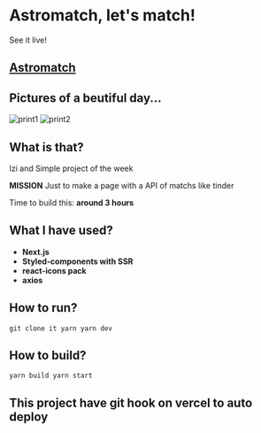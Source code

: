 # Astromatch, let's match!

See it live!

## [Astromatch](https://astromatch.vercel.app/)

## Pictures of a beutiful day...

![print1](https://user-images.githubusercontent.com/7757352/114653295-1bdb2c80-9cbe-11eb-8d4c-778c0f1eabb9.png)
![print2](https://user-images.githubusercontent.com/7757352/114653310-24cbfe00-9cbe-11eb-86c4-6b371a392c96.png)


## What is that?

Izi and Simple project of the week

**MISSION**
Just to make a page with a API of matchs like tinder

Time to build this: **around 3 hours**

## What I have used?

- **Next.js**
- **Styled-components with SSR**
- **react-icons pack**
- **axios**

## How to run?

`git clone it yarn yarn dev`

## How to build?

`yarn build yarn start`

## This project have git hook on vercel to auto deploy
